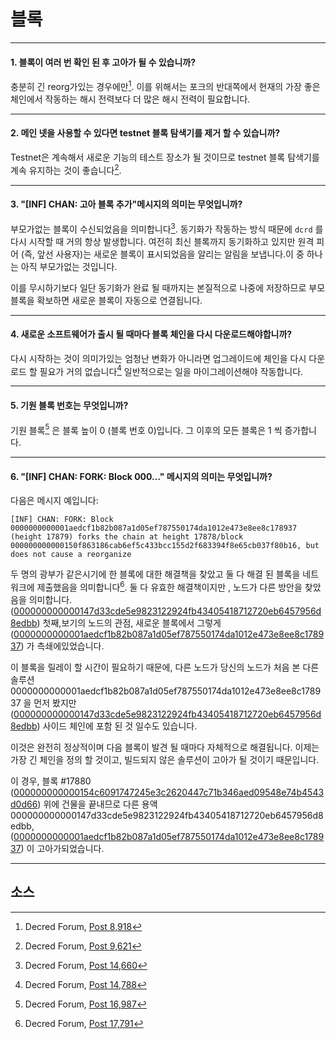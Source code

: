 # <i class="fa fa-cubes"></i> 블록 

---

#### 1. 블록이 여러 번 확인 된 후 고아가 될 수 있습니까? 

충분히 긴 reorg가있는 경우에만[^8918]. 이를 위해서는 포크의 반대쪽에서 현재의 가장 좋은 체인에서 작동하는 해시 전력보다 더 많은 해시 전력이 필요합니다.

---

#### 2. 메인 넷을 사용할 수 있다면 testnet 블록 탐색기를 제거 할 수 있습니까? 

Testnet은 계속해서 새로운 기능의 테스트 장소가 될 것이므로 testnet 블록 탐색기를 계속 유지하는 것이 좋습니다[^9621].

---

#### 3. "[INF] CHAN: 고아 블록 추가"메시지의 의미는 무엇입니까? 

부모가없는 블록이 수신되었음을 의미합니다[^14660]. 동기화가 작동하는 방식 때문에 `dcrd` 를 다시 시작할 때 거의 항상 발생합니다. 여전히 최신 블록까지 동기화하고 있지만 원격 피어 (즉, 앞선 사용자)는 새로운 블록이 표시되었음을 알리는 알림을 보냅니다.이 중 하나는 아직 부모가없는 것입니다.

이를 무시하기보다 일단 동기화가 완료 될 때까지는 본질적으로 나중에 저장하므로 부모 블록을 확보하면 새로운 블록이 자동으로 연결됩니다.

---

#### 4. 새로운 소프트웨어가 출시 될 때마다 블록 체인을 다시 다운로드해야합니까? 

다시 시작하는 것이 의미가있는 엄청난 변화가 아니라면 업그레이드에 체인을 다시 다운로드 할 필요가 거의 없습니다[^14788] 일반적으로는 일을 마이그레이션해야 작동합니다.

---

#### 5. 기원 블록 번호는 무엇입니까?

기원 블록[^16987] 은 블록 높이 0 (블록 번호 0)입니다. 그 이후의 모든 블록은 1 씩 증가합니다.

---

#### 6. "[INF] CHAN: FORK: Block 000..." 메시지의 의미는 무엇입니까? 

다음은 메시지 예입니다:

```no-highlight
[INF] CHAN: FORK: Block 0000000000001aedcf1b82b087a1d05ef787550174da1012e473e8ee8c178937 (height 17879) forks the chain at height 17878/block 000000000000150f863186cab6ef5c433bcc155d2f683394f8e65cb037f80b16, but does not cause a reorganize
```

두 명의 광부가 같은시기에 한 블록에 대한 해결책을 찾았고 둘 다 해결 된 블록을 네트워크에 제출했음을 의미합니다[^17791]. 둘 다 유효한 해결책이지만 , 노드가 다른 방안을 찾았음을 의미합니다. ([000000000000147d33cde5e9823122924fb43405418712720eb6457956d8edbb](https://mainnet.decred.org/block/000000000000147d33cde5e9823122924fb43405418712720eb6457956d8edbb)) 첫째,보기의 노드의 관점, 새로운 블록에서 그렇게 ([0000000000001aedcf1b82b087a1d05ef787550174da1012e473e8ee8c178937](https://mainnet.decred.org/block/0000000000001aedcf1b82b087a1d05ef787550174da1012e473e8ee8c178937)) 가 측쇄에있었습니다.

이 블록을 릴레이 할 시간이 필요하기 때문에, 다른 노드가 당신의 노드가 처음 본 다른 솔루션 0000000000001aedcf1b82b087a1d05ef787550174da1012e473e8ee8c178937 을 먼저 봤지만 ([000000000000147d33cde5e9823122924fb43405418712720eb6457956d8edbb](https://mainnet.decred.org/block/000000000000147d33cde5e9823122924fb43405418712720eb6457956d8edbb)) 사이드 체인에 포함 된 것 일수도 있습니다.

이것은 완전히 정상적이며 다음 블록이 발견 될 때마다 자체적으로 해결됩니다. 이제는 가장 긴 체인을 정의 할 것이고, 빌드되지 않은 솔루션이 고아가 될 것이기 때문입니다.

이 경우, 블록 #17880 ([000000000000154c6091747245e3c2620447c71b346aed09548e74b4543d0d66](https://mainnet.decred.org/block/000000000000154c6091747245e3c2620447c71b346aed09548e74b4543d0d66)) 위에 건물을 끝내므로 다른 용액 000000000000147d33cde5e9823122924fb43405418712720eb6457956d8edbb, ([0000000000001aedcf1b82b087a1d05ef787550174da1012e473e8ee8c178937](https://mainnet.decred.org/block/0000000000001aedcf1b82b087a1d05ef787550174da1012e473e8ee8c178937)) 이 고아가되었습니다.

---

## <i class="fa fa-book"></i> 소스 

[^8918]: Decred Forum, [Post 8,918](https://forum.decred.org/threads/557/#post-8918)
[^9621]: Decred Forum, [Post 9,621](https://forum.decred.org/threads/651/#post-9621)
[^14660]: Decred Forum, [Post 14,660](https://forum.decred.org/threads/1333/#post-14660)
[^14788]: Decred Forum, [Post 14,788](https://forum.decred.org/threads/1336/#post-14788)
[^16987]: Decred Forum, [Post 16,987](https://forum.decred.org/threads/1852/#post-16987)
[^17791]: Decred Forum, [Post 17,791](https://forum.decred.org/threads/2925/#post-17791)
